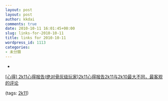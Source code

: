 ```yaml
---
layout: post
layout: post
author: kkdai
comments: true
date: 2010-10-11 16:01:45+00:00
slug: links-for-2010-10-11
title: links for 2010-10-11
wordpress_id: 1113
categories:
- 未分類
---
```


  * 
                

[[心得] 2k11心得报告(绝对骨灰级玩家)2k11心得报告2k11与2k10最大不同，最客观的评论](http://bbs.3dmgame.com/showtopic-1504940.html)



                

(tags: [2k11](http://delicious.com/kkdai/2k11))


            
